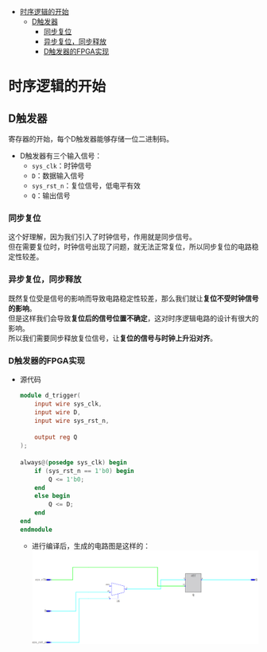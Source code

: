 - [时序逻辑的开始](#时序逻辑的开始)
  - [D触发器](#d触发器)
    - [同步复位](#同步复位)
    - [异步复位，同步释放](#异步复位同步释放)
    - [D触发器的FPGA实现](#d触发器的fpga实现)

# 时序逻辑的开始

## D触发器
寄存器的开始，每个D触发器能够存储一位二进制码。  
- D触发器有三个输入信号：
  - `sys_clk`：时钟信号
  - `D`：数据输入信号
  - `sys_rst_n`：复位信号，低电平有效
  - `Q`：输出信号

### 同步复位
这个好理解，因为我们引入了时钟信号，作用就是同步信号。  
但在需要复位时，时钟信号出现了问题，就无法正常复位，所以同步复位的电路稳定性较差。    

### 异步复位，同步释放
既然复位受是信号的影响而导致电路稳定性较差，那么我们就让**复位不受时钟信号的影响**。  
但是这样我们会导致**复位后的信号位置不确定**，这对时序逻辑电路的设计有很大的影响。  
所以我们需要同步释放复位信号，让**复位的信号与时钟上升沿对齐**。  

### D触发器的FPGA实现
- 源代码
  ```v
  module d_trigger(
      input wire sys_clk,
      input wire D,
      input wire sys_rst_n,

      output reg Q
  );

  always@(posedge sys_clk) begin
      if (sys_rst_n == 1'b0) begin 
          Q <= 1'b0;
      end 
      else begin
          Q <= D;
      end
  end
  endmodule
  ```
  - 进行编译后，生成的电路图是这样的：
      ![alt text](image.png)
